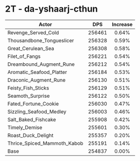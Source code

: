 # 2T - da-yshaarj-cthun
| Actor | DPS | Increase |
|---|:---:|:---:|
|Revenge_Served_Cold|256461|0.64%|
|Thousandbone_Tongueslicer|256328|0.59%|
|Great_Cerulean_Sea|256308|0.58%|
|Filet_of_Fangs|256221|0.54%|
|Dreambound_Augment_Rune|256212|0.54%|
|Aromatic_Seafood_Platter|256184|0.53%|
|Draconic_Augment_Rune|256130|0.51%|
|Feisty_Fish_Sticks|256129|0.51%|
|Seamoth_Surprise|256122|0.50%|
|Fated_Fortune_Cookie|256030|0.47%|
|Sizzling_Seafood_Medley|256003|0.46%|
|Salt_Baked_Fishcake|255908|0.42%|
|Timely_Demise|255601|0.30%|
|Roast_Duck_Delight|255357|0.20%|
|Thrice_Spiced_Mammoth_Kabob|255191|0.14%|
|Base|254837|0.00%|

